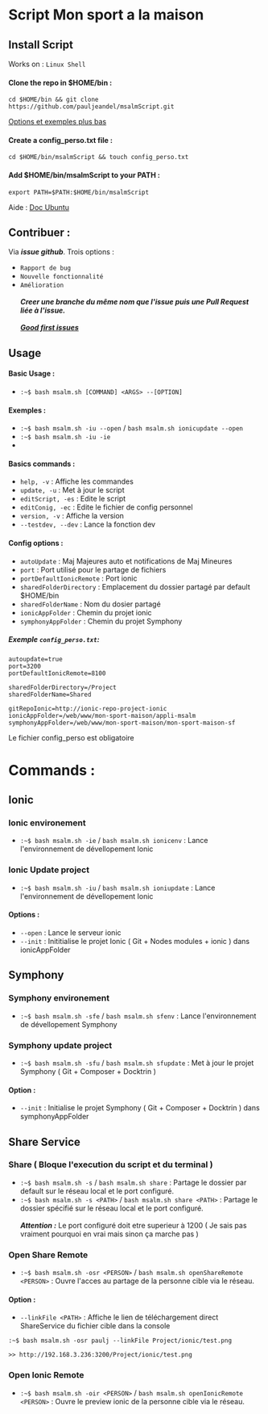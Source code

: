 # Script Mon sport a la maison

## Install Script
Works on : `Linux Shell`
#### Clone the repo in $HOME/bin :
```
cd $HOME/bin && git clone https://github.com/pauljeandel/msalmScript.git
```
[Options et exemples plus bas](#config)
#### Create a config_perso.txt file :
```
cd $HOME/bin/msalmScript && touch config_perso.txt
```
#### Add $HOME/bin/msalmScript to your PATH :
```
export PATH=$PATH:$HOME/bin/msalmScript
```
Aide : <a href=https://doc.ubuntu-fr.org/tutoriel/script_shell>Doc Ubuntu</a>
## Contribuer :
 Via ***issue github***. Trois options :
 - `Rapport de bug`
 - `Nouvelle fonctionnalité`
 - `Amélioration`
</br></br>***Creer une branche du même nom que l'issue puis une Pull Request liée à l'issue.***</br></br>
<a href=https://github.com/pauljeandel/msalmScript/contribute>***Good first issues***</a>
## Usage
#### Basic Usage :
- `:~$ bash msalm.sh [COMMAND] <ARGS> --[OPTION]`
#### Exemples :
- `:~$ bash msalm.sh -iu --open` / `bash msalm.sh ionicupdate --open`
- `:~$ bash msalm.sh -iu -ie`
-
#### Basics commands :
- `help, -v` :             Affiche les commandes
- `update, -u` :               Met à jour le script
- `editScript, -es` :      Edite le script
- `editConig, -ec` :       Edite le fichier de config personnel
- `version, -v` :          Affiche la version
- `--testdev, --dev` :     Lance la fonction dev
<a name="config"></a>
#### Config options :
- `autoUpdate` : Maj Majeures auto et notifications de Maj Mineures
- `port` : Port utilisé pour le partage de fichiers
- `portDefaultIonicRemote` :              Port ionic
- `sharedFolderDirectory` :      Emplacement du dossier partagé par default $HOME/bin<PATH>
- `sharedFolderName` :       Nom du dosier partagé
- `ionicAppFolder` :          Chemin du projet ionic
- `symphonyAppFolder` :     Chemin du projet Symphony
##### Exemple `config_perso.txt`:

```
autoupdate=true
port=3200
portDefaultIonicRemote=8100

sharedFolderDirectory=/Project
sharedFolderName=Shared

gitRepoIonic=http://ionic-repo-project-ionic
ionicAppFolder=/web/www/mon-sport-maison/appli-msalm
symphonyAppFolder=/web/www/mon-sport-maison/mon-sport-maison-sf

```
Le fichier config_perso est obligatoire
# Commands :
## Ionic

### Ionic environement

- `:~$ bash msalm.sh -ie` / `bash msalm.sh ionicenv` : Lance l'environnement de dévellopement Ionic

### Ionic Update project

- `:~$ bash msalm.sh -iu` / `bash msalm.sh ioniupdate` : Lance l'environnement de dévellopement Ionic
#### Options :
- `--open` : Lance le serveur ionic
- `--init` : Inititialise le projet Ionic ( Git + Nodes modules + ionic ) dans ionicAppFolder

## Symphony

### Symphony environement

- `:~$ bash msalm.sh -sfe` / `bash msalm.sh sfenv` : Lance l'environnement de dévellopement Symphony

### Symphony update project

- `:~$ bash msalm.sh -sfu` / `bash msalm.sh sfupdate` : Met à jour le projet Symphony ( Git + Composer + Docktrin )
#### Option :
- `--init` :  Initialise le projet Symphony ( Git + Composer + Docktrin ) dans symphonyAppFolder

## Share Service

### Share ( Bloque l'execution du script et du terminal )
- `:~$ bash msalm.sh -s` / `bash msalm.sh share` : Partage le dossier par default sur le réseau local et le port configuré.</br>
- `:~$ bash msalm.sh -s <PATH>` / `bash msalm.sh share <PATH>` : Partage le dossier spécifié sur le réseau local et le port configuré.
</br></br>***Attention :*** Le port configuré doit etre superieur à 1200 ( Je sais pas vraiment pourquoi en vrai mais sinon ça marche pas )
### Open Share Remote
- `:~$ bash msalm.sh -osr <PERSON>` / `bash msalm.sh openShareRemote <PERSON>` : Ouvre l'acces au partage de la personne cible via le réseau.
#### Option :
- `--linkFile <PATH>` :  Affiche le lien de téléchargement direct ShareService du fichier cible dans la console
```
:~$ bash msalm.sh -osr paulj --linkFile Project/ionic/test.png

>> http://192.168.3.236:3200/Project/ionic/test.png
```
### Open Ionic Remote
- `:~$ bash msalm.sh -oir <PERSON>` / `bash msalm.sh openIonicRemote <PERSON>` : Ouvre le preview ionic de la personne cible via le réseau.


